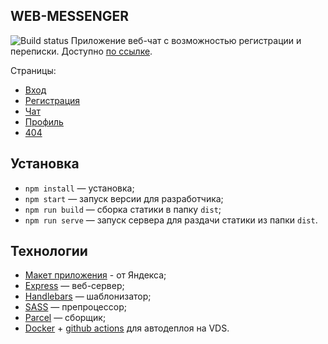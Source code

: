 ## WEB-MESSENGER
![Build status](https://github.com/aleksandr-loskutov/middle.messenger.praktikum.yandex/actions/workflows/docker-deploy.yml/badge.svg)
Приложение веб-чат с возможностью регистрации и переписки.
Доступно [по ссылке](http://aleksandrl.ru:1501/chat).

Страницы:
- [Вход](http://aleksandrl.ru:1501/)
- [Регистрация](http://aleksandrl.ru:1501/register)
- [Чат](http://aleksandrl.ru:1501/chat)
- [Профиль](http://aleksandrl.ru:1501/profile)
- [404](http://aleksandrl.ru:1501/404)

## Установка

- `npm install` — установка;
- `npm start` — запуск версии для разработчика;
- `npm run build` — сборка статики в папку `dist`;
- `npm run serve` — запуск сервера для раздачи статики из папки `dist`.

## Технологии
- [Макет приложения](https://www.figma.com/file/jF5fFFzgGOxQeB4CmKWTiE/Chat_external_link?node-id=0%3A1) -  от Яндекса;
- [Express](http://expressjs.com/) — веб-сервер;
- [Handlebars](http://handlebarsjs.com/) — шаблонизатор;
- [SASS](https://sass-lang.com/) — препроцессор;
- [Parcel](https://parceljs.org/) — сборщик;
- [Docker](https://www.docker.com/) + [github actions](https://github.com/features/actions) для автодеплоя на VDS.


